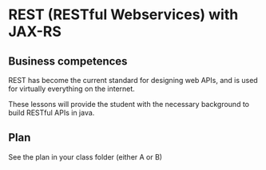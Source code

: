 # REST (RESTful Webservices) with JAX-RS

## Business competences
REST has become the current standard for designing web APIs, and is used for
virtually everything on the internet.

These lessons will provide the student with the necessary background to build
RESTful APIs in java.
## Plan
See the plan in your class folder (either A or B)